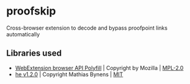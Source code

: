 # proofskip
Cross-browser extension to decode and bypass proofpoint links automatically

## Libraries used
- [WebExtension browser API Polyfill](https://github.com/mozilla/webextension-polyfill) |
 Copyright by Mozilla |
 [MPL-2.0](https://github.com/mozilla/webextension-polyfill/blob/master/LICENSE)
- [he v1.2.0](https://github.com/mathiasbynens/he) |
 Copyright Mathias Bynens |
 [MIT](https://github.com/mathiasbynens/he/blob/master/LICENSE-MIT.txt)
